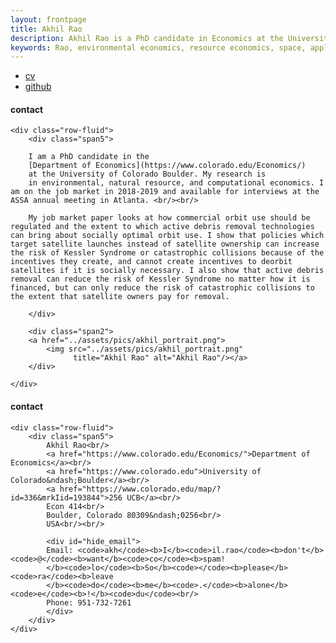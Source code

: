 ```yaml
---
layout: frontpage
title: Akhil Rao
description: Akhil Rao is a PhD candidate in Economics at the University of Colorado - Boulder; research in environmental and natural resource economics
keywords: Rao, environmental economics, resource economics, space, applied theory, computational economics
---
```


<div class="navbar">
  <div class="navbar-inner">
      <ul class="nav">
          <li><a href="{{ BASE_PATH }}/assets/rao_cv.pdf">cv</a></li>
          <li><a href="https://github.com/akhilrao">github</a></li>
      </ul>
  </div>
</div>


<div class="container">
<h4><a name="contact"></a>contact</h4>

    <div class="row-fluid">
        <div class="span5">

        I am a PhD candidate in the
        [Department of Economics](https://www.colorado.edu/Economics/)
        at the University of Colorado Boulder. My research is
        in environmental, natural resource, and computational economics. I am on the job market in 2018-2019 and available for interviews at the ASSA annual meeting in Atlanta. <br/><br/>

        My job market paper looks at how commercial orbit use should be regulated and the extent to which active debris removal technologies can bring about socially optimal orbit use. I show that policies which target satellite launches instead of satellite ownership can increase the risk of Kessler Syndrome or catastrophic collisions because of the incentives they create, and cannot create incentives to deorbit satellites if it is socially necessary. I also show that active debris removal can reduce the risk of Kessler Syndrome no matter how it is financed, but can only reduce the risk of catastrophic collisions to the extent that satellite owners pay for removal.

        </div>

        <div class="span2">
        <a href="../assets/pics/akhil_portrait.png">
            <img src="../assets/pics/akhil_portrait.png"
                  title="Akhil Rao" alt="Akhil Rao"/></a>
        </div>
    
    </div>
</div>



<div class="container">
<h4><a name="contact"></a>contact</h4>

    <div class="row-fluid">
        <div class="span5">
            Akhil Rao<br/>
            <a href="https://www.colorado.edu/Economics/">Department of Economics</a><br/>
            <a href="https://www.colorado.edu">University of Colorado&ndash;Boulder</a><br/>
            <a href="https://www.colorado.edu/map/?id=336&mrkIid=193844">256 UCB</a><br/>
            Econ 414<br/>
            Boulder, Colorado 80309&ndash;0256<br/>
            USA<br/><br/>

            <div id="hide_email">
            Email: <code>akh</code><b>I</b><code>il.rao</code><b>don't</b><code>@</code><b>want</b><code>co</code><b>spam!
            </b><code>lo</code><b>So</b><code></code><b>please</b><code>ra</code><b>leave
            </b><code>do</code><b>me</b><code>.</code><b>alone</b><code>e</code><b>!</b><code>du</code><br/>
            Phone: 951-732-7261
            </div>
        </div>
    </div>
</div>
